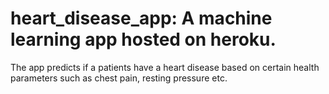 # heart_disease_app: A machine learning app hosted on heroku. 
The app predicts if a patients have a heart disease based on certain health parameters such as chest pain, resting pressure etc.
